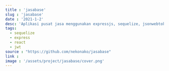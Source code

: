 ```yaml
---
title : 'jasabase'
slug : 'jasabase'
date : '2021-1-2'
desc: 'Aplikasi pusat jasa menggunakan expressjs, sequelize, jsonwebtoken nextjs dan tailwindcss'
tags:
  - sequelize
  - express
  - react
  - jwt
source : "https://github.com/nekonako/jasabase"
link :
image : '/assets/project/jasabase/cover.png'
---
```

